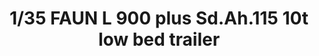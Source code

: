 ---
layout: product
title: "1/35 FAUN L 900 plus Sd.Ah.115 10t low bed trailer"
price: "9000" 
desc: "Maketa"
img_path: "/assets/img/DW35003.jpg"
brand: "Das Werk"
available: false
special_offer: false
new: false
soon: false
cat: "010000"
subcat: "011100"
subsubcat: "0N/A"
sifra: "DW35003"
popular: false
---